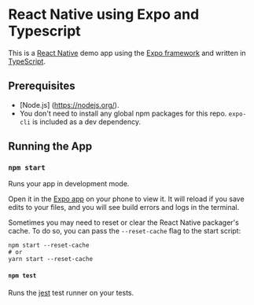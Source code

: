 
# React Native using Expo and Typescript

This is a [React Native](https://facebook.github.io/react-native/) demo app using the [Expo framework](https://expo.io) and written in [TypeScript](http://www.typescriptlang.org).


## Prerequisites
- [Node.js] (https://nodejs.org/).
- You don't need to install any global npm packages for this repo. `expo-cli` is included as a dev dependency.


## Running the App

### `npm start`

Runs your app in development mode.

Open it in the [Expo app](https://expo.io) on your phone to view it. It will reload if you save edits to your files, and you will see build errors and logs in the terminal.

Sometimes you may need to reset or clear the React Native packager's cache. To do so, you can pass the `--reset-cache` flag to the start script:

```
npm start --reset-cache
# or
yarn start --reset-cache
```


#### `npm test`

Runs the [jest](https://github.com/facebook/jest) test runner on your tests.
